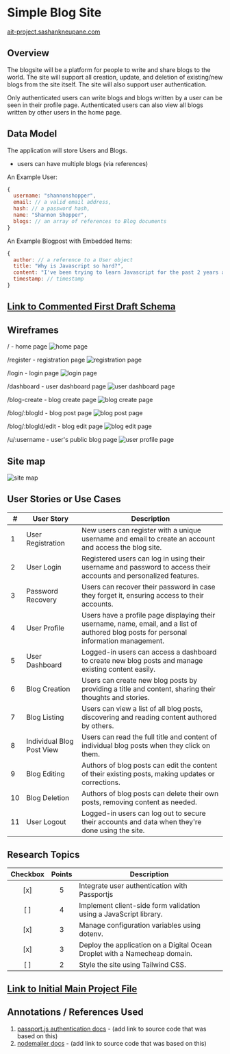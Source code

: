 # Simple Blog Site
[ait-project.sashankneupane.com](http://ait-project.sashankneupane.com)

## Overview

The blogsite will be a platform for people to write and share blogs to the world. The site will support all creation, update, and deletion of existing/new blogs from the site itself. The site will also support user authentication.

Only authenticated users can write blogs and blogs written by a user can be seen in their profile page. Authenticated users can also view all blogs written by other users in the home page.

## Data Model

The application will store Users and Blogs.

* users can have multiple blogs (via references)

An Example User:

```javascript
{
  username: "shannonshopper",
  email: // a valid email address,
  hash: // a password hash,
  name: "Shannon Shopper",
  blogs: // an array of references to Blog documents
}
```

An Example Blogpost with Embedded Items:

```javascript
{
  author: // a reference to a User object
  title: "Why is Javascript so hard?",
  content: "I've been trying to learn Javascript for the past 2 years and I still don't understand it."
  timestamp: // timestamp
}
```

## [Link to Commented First Draft Schema](db.mjs) 

## Wireframes

/ - home page
![home page](public/documentation/home.png)

/register - registration page
![registration page](public/documentation/register.png)

/login - login page
![login page](public/documentation/login.png)

/dashboard - user dashboard page
![user dashboard page](public/documentation/dashboard.png)

/blog-create - blog create page
![blog create page](public/documentation/blog-create.png)

/blog/:blogId - blog post page
![blog post page](public/documentation/blog-post.png)

/blog/:blogId/edit - blog edit page
![blog edit page](public/documentation/blog-edit.png)

/u/:username - user's public blog page
![user profile page](public/documentation/username.png)


## Site map

![site map](public/documentation/site-map.jpeg)

## User Stories or Use Cases

| #   | User Story                               | Description                                           |
| --- | ---------------------------------------- | ----------------------------------------------------- |
| 1   | User Registration                        | New users can register with a unique username and email to create an account and access the blog site. |
| 2   | User Login                               | Registered users can log in using their username and password to access their accounts and personalized features. |
| 3   | Password Recovery                        | Users can recover their password in case they forget it, ensuring access to their accounts. |
| 4   | User Profile                             | Users have a profile page displaying their username, name, email, and a list of authored blog posts for personal information management. |
| 5   | User Dashboard                           | Logged-in users can access a dashboard to create new blog posts and manage existing content easily. |
| 6   | Blog Creation                            | Users can create new blog posts by providing a title and content, sharing their thoughts and stories. |
| 7   | Blog Listing                             | Users can view a list of all blog posts, discovering and reading content authored by others. |
| 8   | Individual Blog Post View                | Users can read the full title and content of individual blog posts when they click on them. |
| 9   | Blog Editing                             | Authors of blog posts can edit the content of their existing posts, making updates or corrections. |
| 10  | Blog Deletion                            | Authors of blog posts can delete their own posts, removing content as needed. |
| 11  | User Logout                              | Logged-in users can log out to secure their accounts and data when they're done using the site. |



## Research Topics

|   Checkbox   | Points | Description                                          |
|:------------:|:------:|------------------------------------------------------|
|   [x]        |   5    | Integrate user authentication with Passportjs  |
|   [ ]        |   4    | Implement client-side form validation using a JavaScript library.  |
|   [x]        |   3    | Manage configuration variables using dotenv.  |
|   [x]        |   3    | Deploy the application on a Digital Ocean Droplet with a Namecheap domain.  |
|   [ ]        |   2    | Style the site using Tailwind CSS.  |



## [Link to Initial Main Project File](app.mjs) 

## Annotations / References Used

1. [passport.js authentication docs](http://passportjs.org/docs) - (add link to source code that was based on this)
2. [nodemailer docs](https://nodemailer.com/about/) - (add link to source code that was based on this)
